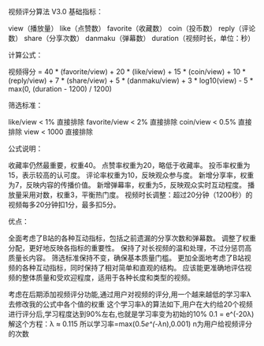 视频评分算法 V3.0
基础指标：

view（播放量）
like（点赞数）
favorite（收藏数）
coin（投币数）
reply（评论数）
share（分享次数）
danmaku（弹幕数）
duration（视频时长，单位：秒）

计算公式：

视频得分 = 40 * (favorite/view) +
20 * (like/view) +
15 * (coin/view) +
10 * (reply/view) +
7 * (share/view) +
5 * (danmaku/view) +
3 * log10(view) -
5 * max(0, (duration - 1200) / 1200)

筛选标准：

like/view < 1% 直接排除
favorite/view < 2% 直接排除
coin/view < 0.5% 直接排除
view < 1000 直接排除

公式说明：

收藏率仍然最重要，权重40。
点赞率权重为20，略低于收藏率。
投币率权重为15，表示较高的认可度。
评论率权重为10，反映观众参与度。
新增分享率，权重为7，反映内容的传播价值。
新增弹幕率，权重为5，反映观众实时互动程度。
播放量采用对数，权重3，平衡热门度。
视频时长调整：超过20分钟（1200秒）的视频每多20分钟扣1分，最多扣5分。

优点：

全面考虑了B站的各种互动指标，包括之前遗漏的分享次数和弹幕数。
调整了权重分配，更好地反映各指标的重要性。
保持了对长视频的温和处理，不过分惩罚高质量长内容。
筛选标准保持不变，确保基本质量门槛。
更加全面地考虑了B站视频的各种互动指标，同时保持了相对简单和直观的结构。
应该能更准确地评估视频的整体质量和受欢迎程度，适用于各种长度和类型的视频。

考虑在后期添加视频评分功能,通过用户对视频的评分,用一个越来越低的学习率λ去修改我的公式中各个值的权重
这个学习率λ的算法如下,用户在大约给20个视频进行评分后,学习程度达到90%左右,也就是学习率变为初始的10%
    0.1 = e^(-20λ)
    解这个方程：λ ≈ 0.115
所以学习率=max(0.5*e^(-λ*n),0.001) n为用户给视频评分的次数


